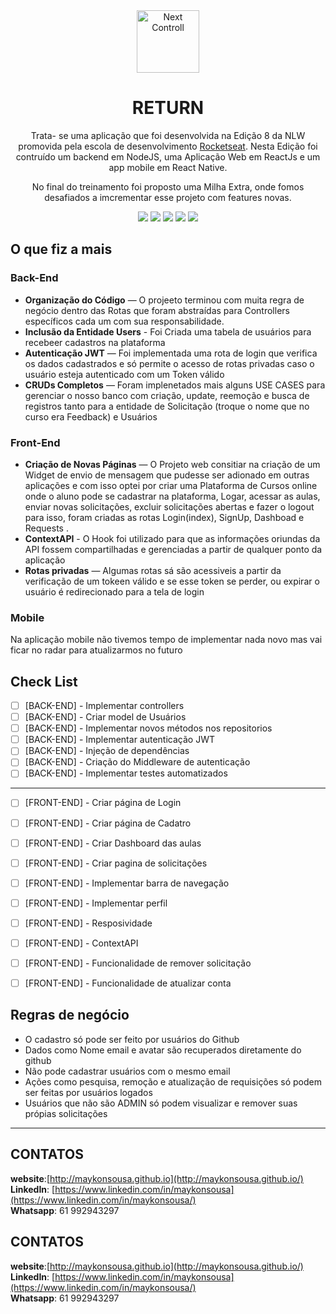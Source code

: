 <div align="center">
  <img src="./public/images/logo.png" height="100px" alt="Next Controll"/>
</div>

<div align="center">

  # RETURN
  Trata- se uma aplicação que foi desenvolvida na Edição 8 da NLW promovida pela escola de desenvolvimento [Rocketseat](https://www.rocketseat.com.br/). Nesta Edição foi contruído um backend em NodeJS, uma Aplicação Web em ReactJs e um app mobile em React Native.

  No final do treinamento foi proposto uma Milha Extra, onde fomos desafiados a imcrementar esse projeto com features novas.



  ![](https://img.shields.io/badge/autor-Maykon%20Sousa-brightgreen)
  ![](https://img.shields.io/badge/Language-Typescript-brightgreen)
  ![](https://img.shields.io/badge/Front--End-ReactJS-brightgreen)
   ![](https://img.shields.io/badge/Back--End-NodeJs-brightgreen)
    ![](https://img.shields.io/badge/Mobile-ReactNative-brightgreen)
  
</div> 

## O que fiz a mais

### Back-End

- **Organização do Código** — O projeeto terminou com muita regra de negócio dentro das Rotas que foram abstraídas para Controllers específicos cada um com sua responsabilidade.  
- **Inclusão da Entidade Users** - Foi Criada uma tabela de usuários para recebeer cadastros na plataforma
- **Autenticação JWT** — Foi implementada uma rota de login que verifica os dados cadastrados e só permite o acesso de rotas privadas caso o usuário esteja autenticado com um Token válido
- **CRUDs Completos** — Foram implenetados mais alguns USE CASES para gerenciar o nosso banco com criação, update, reemoção e busca de registros tanto para a entidade de Solicitação (troque o nome que no curso era Feedback) e Usuários



### Front-End

- **Criação de Novas Páginas** — O Projeto web consitiar na criação de um Widget de envio de mensagem que pudesse ser adionado em outras aplicações e com isso optei por criar uma Plataforma de Cursos online onde o aluno pode se cadastrar na plataforma, Logar, acessar as aulas, enviar novas solicitações, excluir solicitações abertas e fazer o logout para isso, foram criadas as rotas Login(index), SignUp, Dashboad e Requests .  
- **ContextAPI** - O Hook foi utilizado para que as informações oriundas da API fossem compartilhadas e gerenciadas a partir de qualquer ponto da aplicação
- **Rotas privadas** — Algumas rotas sá são acessiveis a partir da verificação de um tokeen válido e se esse token se perder, ou expirar o usuário é redirecionado para a tela de login

### Mobile

Na aplicação mobile não tivemos tempo de implementar nada novo mas vai ficar no radar para atualizarmos no futuro

## Check List

- [ ] [BACK-END] - Implementar controllers
- [ ] [BACK-END] - Criar model de Usuários
- [ ] [BACK-END] - Implementar novos métodos nos repositorios
- [ ] [BACK-END] - Implementar autenticação JWT
- [ ] [BACK-END] - Injeção de dependências
- [ ] [BACK-END] - Criação do Middleware de autenticação
- [ ] [BACK-END] - Implementar testes automatizados
  
***

- [ ] [FRONT-END] - Criar página de Login
- [ ] [FRONT-END] - Criar página de Cadatro
- [ ] [FRONT-END] - Criar Dashboard das aulas
- [ ] [FRONT-END] - Criar pagina de solicitações
- [ ] [FRONT-END] - Implementar barra de navegação
- [ ] [FRONT-END] - Implementar perfil
- [ ] [FRONT-END] - Resposividade
- [ ] [FRONT-END] - ContextAPI
- [ ] [FRONT-END] - Funcionalidade de remover solicitação
- [ ] [FRONT-END] - Funcionalidade de atualizar conta
  


## Regras de negócio

- O cadastro só pode ser feito por usuários do Github
- Dados como Nome email e avatar são recuperados diretamente do github
- Não pode cadastrar usuários com o mesmo email
- Ações como pesquisa, remoção e atualização de requisições só podem ser feitas por usuários logados
- Usuários que não são ADMIN só podem visualizar e remover suas própias solicitações

***

## CONTATOS

**website**:[http://maykonsousa.github.io](http://maykonsousa.github.io/)  
**LinkedIn**: [https://www.linkedin.com/in/maykonsousa](https://www.linkedin.com/in/maykonsousa/)  
**Whatsapp**: 61 992943297  


## CONTATOS

**website**:[http://maykonsousa.github.io](http://maykonsousa.github.io/)  
**LinkedIn**: [https://www.linkedin.com/in/maykonsousa](https://www.linkedin.com/in/maykonsousa/)  
**Whatsapp**: 61 992943297